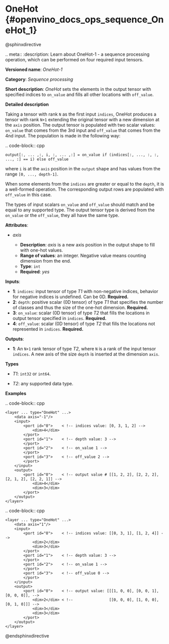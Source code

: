 # OneHot {#openvino_docs_ops_sequence_OneHot_1}

@sphinxdirective

.. meta::
  :description: Learn about OneHot-1 - a sequence processing operation, which 
                can be performed on four required input tensors.

**Versioned name**: *OneHot-1*

**Category**: *Sequence processing*

**Short description**: *OneHot* sets the elements in the output tensor with specified indices to ``on_value`` and fills all other locations with ``off_value``.

**Detailed description**

Taking a tensor with rank ``N`` as the first input ``indices``, OneHot produces a tensor with rank ``N+1`` extending the original
tensor with a new dimension at the ``axis`` position. The output tensor is populated with two scalar values: ``on_value``
that comes from the 3rd input and ``off_value`` that comes from the 4nd input. The population is made in the following way:

.. code-block:: cpp

    output[:, ... ,:, i, :, ... ,:] = on_value if (indices[:, ..., :, :, ..., :] == i) else off_value

where ``i`` is at the ``axis`` position in the ``output`` shape and has values from the range ``[0, ..., depth-1]``.

When some elements from the ``indices`` are greater or equal to the ``depth``, it is a well-formed operation. The corresponding output rows are populated with ``off_value`` in this case.

The types of input scalars ``on_value`` and ``off_value`` should match and be equal to any supported type. The output tensor type is derived from the ``on_value`` or the ``off_value``, they all have the same type.

**Attributes**:

* *axis*

  * **Description**: *axis* is a new axis position in the output shape to fill with one-hot values.
  * **Range of values**: an integer. Negative value means counting dimension from the end.
  * **Type**: ``int``
  * **Required**: *yes*

**Inputs**:

* **1**: ``indices``: input tensor of type *T1* with non-negative indices, behavior for negative indices is undefined. Can be 0D. **Required.**
* **2**: ``depth``: positive scalar (0D tensor) of type *T1* that specifies the number of classes and thus the size of the one-hot dimension. **Required.**
* **3**: ``on_value``: scalar (0D tensor) of type *T2* that fills the locations in output tensor specified in ``indices``. **Required.**
* **4**: ``off_value``: scalar (0D tensor) of type *T2* that fills the locations not represented in ``indices``. **Required.**

**Outputs**:

* **1**: An ``N+1`` rank tensor of type *T2*, where ``N`` is a rank of the input tensor ``indices``. A new axis of the size ``depth`` is inserted at the dimension ``axis``.

**Types**

* *T1*: ``int32`` or ``int64``.

* *T2*: any supported data type.

**Examples**

.. code-block:: cpp

    <layer ... type="OneHot" ...>
        <data axis="-1"/>
        <input>
            <port id="0">    < !-- indices value: [0, 3, 1, 2] -->
                <dim>4</dim>
            </port>
            <port id="1">    < !-- depth value: 3 -->
            </port>
            <port id="2">    < !-- on_value 1 -->
            </port>
            <port id="3">    < !-- off_value 2 -->
            </port>
        </input>
        <output>
            <port id="0">    < !-- output value # [[1, 2, 2], [2, 2, 2], [2, 1, 2], [2, 2, 1]] -->
                <dim>4</dim>
                <dim>3</dim>
            </port>
        </output>
    </layer>



.. code-block:: cpp

    <layer ... type="OneHot" ...>
        <data axis="1"/>
        <input>
            <port id="0">    < !-- indices value: [[0, 3, 1], [1, 2, 4]] -->
                <dim>2</dim>
                <dim>3</dim>
            </port>
            <port id="1">    < !-- depth value: 3 -->
            </port>
            <port id="2">    < !-- on_value 1 -->
            </port>
            <port id="3">    < !-- off_value 0 -->
            </port>
        </input>
        <output>
            <port id="0">    < !-- output value: [[[1, 0, 0], [0, 0, 1], [0, 0, 0]], -->
                <dim>2</dim> < !--                [[0, 0, 0], [1, 0, 0], [0, 1, 0]]] -->
                <dim>3</dim>
                <dim>3</dim>
            </port>
        </output>
    </layer>


@endsphinxdirective


